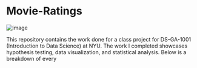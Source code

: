 # Movie-Ratings
![image](https://cds.nyu.edu/wp-content/uploads/2023/11/cropped-cds-logo-white-1.png)

This repository contains the work done for a class project for DS-GA-1001 (Introduction to Data Science) at NYU. The work I completed showcases hypothesis testing, data visualization, and statistical analysis. Below is a breakdown of every 
